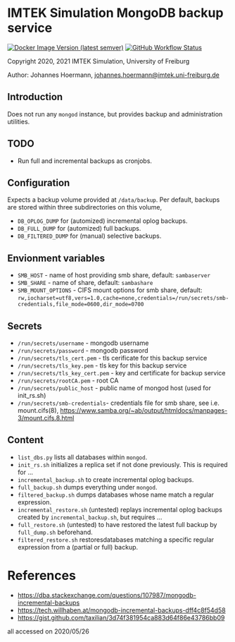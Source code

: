 # IMTEK Simulation MongoDB backup service

[![Docker Image Version (latest semver)](https://img.shields.io/docker/v/imteksim/mongodb-backup?label=dockerhub&sort=semver)](https://hub.docker.com/repository/docker/imteksim/mongodb-backup) [![GitHub Workflow Status](https://img.shields.io/github/workflow/status/IMTEK-Simulation/mongodb-backup-container-image/publish)](https://github.com/IMTEK-Simulation/mongodb-backup-container-image/actions?query=workflow%3Apublish)

Copyright 2020, 2021 IMTEK Simulation, University of Freiburg

Author: Johannes Hoermann, johannes.hoermann@imtek.uni-freiburg.de

## Introduction

Does not run any `mongod` instance, but provides backup and administration utilities.

## TODO

* Run full and incremental backups as cronjobs.

## Configuration

Expects a backup volume provided at `/data/backup`. Per default,
backups are stored within three subdirectories on this volume,

* `DB_OPLOG_DUMP` for (automized) incremental oplog backups.
* `DB_FULL_DUMP` for (automized) full backups.
* `DB_FILTERED_DUMP` for (manual) selective backups.


## Envionment variables

* `SMB_HOST` - name of host providing smb share, default: `sambaserver`
* `SMB_SHARE` - name of share, default: `sambashare`
* `SMB_MOUNT_OPTIONS` - CIFS mount options for smb share, default: `rw,iocharset=utf8,vers=1.0,cache=none,credentials=/run/secrets/smb-credentials,file_mode=0600,dir_mode=0700`

## Secrets

* `/run/secrets/username` - mongodb username
* `/run/secrets/password` - mongodb password
* `/run/secrets/tls_cert.pem` - tls cerificate for this backup service
* `/run/secrets/tls_key.pem` - tls key for this backup service
* `/run/secrets/tls_key_cert.pem` - key and certificate for backup service
* `/run/secrets/rootCA.pem` - root CA
* `/run/secrets/public_host` - public name of mongod host (used for init_rs.sh)
* `/run/secrets/smb-credentials`- credentials file for smb share, see i.e. mount.cifs(8), https://www.samba.org/~ab/output/htmldocs/manpages-3/mount.cifs.8.html

## Content

* `list_dbs.py` lists all databases within `mongod`.
* `init_rs.sh` initializes a replica set if not done previously. This is required for ...
* `incremental_backup.sh` to create incremental oplog backups.
* `full_backup.sh` dumps everything under `mongod`.
* `filtered_backup.sh` dumps databases whose name match a regular expression.
* `incremental_restore.sh` (untested) replays incremental oplog backups created by `incremental_backup.sh`, but requires ...
* `full_restore.sh` (untested) to have restored the latest full backup by `full_dump.sh` beforehand.
* `filtered_restore.sh` restoresdatabases matching a specific regular expression from a (partial or full) backup.

# References

* https://dba.stackexchange.com/questions/107987/mongodb-incremental-backups
* https://tech.willhaben.at/mongodb-incremental-backups-dff4c8f54d58
* https://gist.github.com/taxilian/3d74f381954ca883d64f86e43786bb09

all accessed on 2020/05/26
